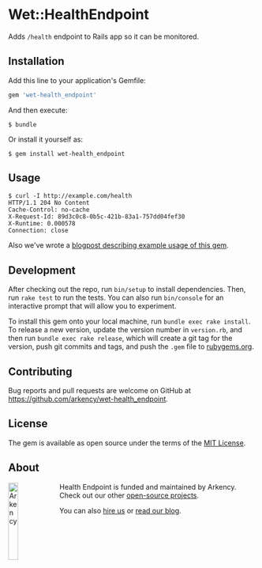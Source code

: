 # Wet::HealthEndpoint

Adds `/health` endpoint to Rails app so it can be monitored.

## Installation

Add this line to your application's Gemfile:

```ruby
gem 'wet-health_endpoint'
```

And then execute:

    $ bundle

Or install it yourself as:

    $ gem install wet-health_endpoint

## Usage

```
$ curl -I http://example.com/health
HTTP/1.1 204 No Content
Cache-Control: no-cache
X-Request-Id: 89d3c0c8-0b5c-421b-83a1-757dd04fef30
X-Runtime: 0.000578
Connection: close
```

Also we've wrote a [blogpost describing example usage of this gem](https://blog.arkency.com/2016/02/the-smart-way-to-check-health-of-a-rails-app/).


## Development

After checking out the repo, run `bin/setup` to install dependencies. Then, run `rake test` to run the tests. You can also run `bin/console` for an interactive prompt that will allow you to experiment.

To install this gem onto your local machine, run `bundle exec rake install`. To release a new version, update the version number in `version.rb`, and then run `bundle exec rake release`, which will create a git tag for the version, push git commits and tags, and push the `.gem` file to [rubygems.org](https://rubygems.org).

## Contributing

Bug reports and pull requests are welcome on GitHub at https://github.com/arkency/wet-health_endpoint.

## License

The gem is available as open source under the terms of the [MIT License](http://opensource.org/licenses/MIT).

## About

<img src="http://arkency.com/images/arkency.png" alt="Arkency" width="20%" align="left" />

Health Endpoint is funded and maintained by Arkency. Check out our other [open-source projects](https://github.com/arkency).

You can also [hire us](http://arkency.com) or [read our blog](http://blog.arkency.com).
